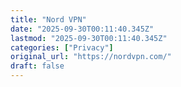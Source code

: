 ```yaml
---
title: "Nord VPN"
date: "2025-09-30T00:11:40.345Z"
lastmod: "2025-09-30T00:11:40.345Z"
categories: ["Privacy"]
original_url: "https://nordvpn.com/"
draft: false
---
```

